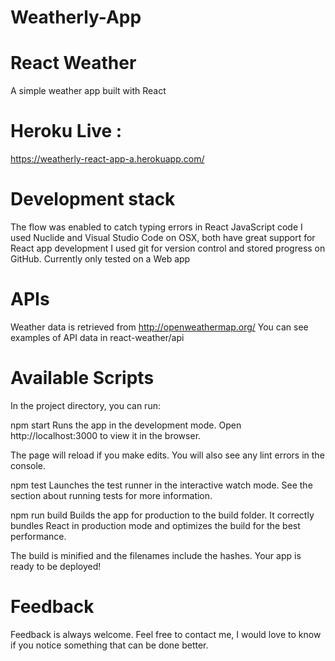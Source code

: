 # Weatherly-App

# React Weather 
A simple weather app built with React

# Heroku Live :
https://weatherly-react-app-a.herokuapp.com/

# Development stack 
The flow was enabled to catch typing errors in React JavaScript code 
I used Nuclide and Visual Studio Code on OSX, both have great support for React app development 
I used git for version control and stored progress on GitHub. 
Currently only tested on a Web app

# APIs 
Weather data is retrieved from http://openweathermap.org/ You can see examples of API data in react-weather/api

# Available Scripts

In the project directory, you can run:

npm start 
Runs the app in the development mode. 
Open http://localhost:3000 to view it in the browser.

The page will reload if you make edits. 
You will also see any lint errors in the console.

npm test 
Launches the test runner in the interactive watch mode. 
See the section about running tests for more information.

npm run build 
Builds the app for production to the build folder. 
It correctly bundles React in production mode and optimizes the build for the best performance.

The build is minified and the filenames include the hashes. 
Your app is ready to be deployed!

# Feedback 
Feedback is always welcome. 
Feel free to contact me, I would love to know if you notice something that can be done better.
